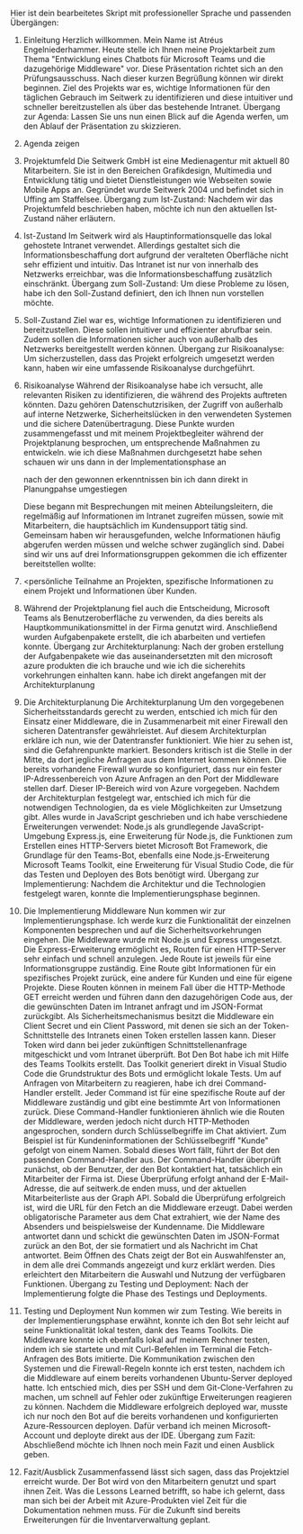 

Hier ist dein bearbeitetes Skript mit professioneller Sprache und passenden Übergängen:


1. Einleitung
   Herzlich willkommen. Mein Name ist Atréus Engelniederhammer. Heute stelle ich Ihnen meine Projektarbeit zum Thema "Entwicklung eines Chatbots für Microsoft Teams und die dazugehörige Middleware" vor. Diese Präsentation richtet sich an den Prüfungsausschuss. Nach dieser kurzen Begrüßung können wir direkt beginnen.
   Ziel des Projekts war es, wichtige Informationen für den täglichen Gebrauch im Seitwerk zu identifizieren und diese intuitiver und schneller bereitzustellen als über das bestehende Intranet.
   Übergang zur Agenda:
   Lassen Sie uns nun einen Blick auf die Agenda werfen, um den Ablauf der Präsentation zu skizzieren.
2. Agenda zeigen
3. Projektumfeld
   Die Seitwerk GmbH ist eine Medienagentur mit aktuell 80 Mitarbeitern. Sie ist in den Bereichen Grafikdesign, Multimedia und Entwicklung tätig und bietet Dienstleistungen wie Webseiten sowie Mobile Apps an. Gegründet wurde Seitwerk 2004 und befindet sich in Uffing am Staffelsee.
   Übergang zum Ist-Zustand:
   Nachdem wir das Projektumfeld beschrieben haben, möchte ich nun den aktuellen Ist-Zustand näher erläutern.
4. Ist-Zustand
   Im Seitwerk wird als Hauptinformationsquelle das lokal gehostete Intranet verwendet. Allerdings gestaltet sich die Informationsbeschaffung dort aufgrund der veralteten Oberfläche nicht sehr effizient und intuitiv. Das Intranet ist nur von innerhalb des Netzwerks erreichbar, was die Informationsbeschaffung zusätzlich einschränkt.
   Übergang zum Soll-Zustand:
   Um diese Probleme zu lösen, habe ich den Soll-Zustand definiert, den ich Ihnen nun vorstellen möchte.
5. Soll-Zustand
   Ziel war es, wichtige Informationen zu identifizieren und bereitzustellen. Diese sollen intuitiver und effizienter abrufbar sein. Zudem sollen die Informationen sicher auch von außerhalb des Netzwerks bereitgestellt werden können.
   Übergang zur Risikoanalyse:
   Um sicherzustellen, dass das Projekt erfolgreich umgesetzt werden kann, haben wir eine umfassende Risikoanalyse durchgeführt.
6. Risikoanalyse
   Während der Risikoanalyse habe ich versucht, alle relevanten Risiken zu identifizieren, die während des Projekts auftreten könnten. Dazu gehören Datenschutzrisiken, der Zugriff von außerhalb auf interne Netzwerke, Sicherheitslücken in den verwendeten Systemen und die sichere Datenübertragung. Diese Punkte wurden zusammengefasst und mit meinem Projektbegleiter während der Projektplanung besprochen, um entsprechende Maßnahmen zu entwickeln.
   wie ich diese Maßnahmen durchgesetzt habe sehen schauen wir uns dann in der Implementationsphase an 

   nach der den gewonnen erkenntnissen bin ich dann direkt in Planungpahse umgestiegen

   Diese begann mit Besprechungen mit meinen Abteilungsleitern, die regelmäßig auf Informationen im Intranet zugreifen müssen, sowie mit Mitarbeitern, die hauptsächlich im Kundensupport tätig sind. Gemeinsam haben wir herausgefunden, welche Informationen häufig abgerufen werden müssen und welche schwer zugänglich sind.
   Dabei sind wir uns auf drei Informationsgruppen gekommen die ich effizenter bereitstellen wollte:

7. <persönliche Teilnahme an Projekten, spezifische Informationen zu einem Projekt und Informationen über Kunden.
7. 
   Während der Projektplanung fiel auch die Entscheidung, Microsoft Teams als Benutzeroberfläche zu verwenden, da dies bereits als Hauptkommunikationsmittel in der Firma genutzt wird. Anschließend wurden Aufgabenpakete erstellt, die ich abarbeiten und vertiefen konnte.
   Übergang zur Architekturplanung:
   Nach der groben erstellung der Aufgabenpakete wie das auseinandersetzten mit den microsoft azure produkten die ich brauche und wie ich die sicherehits vorkehrungen einhalten kann. habe ich direkt angefangen mit der Architekturplanung 
8. Die Architekturplanung
   Die Architekturplanung Um den vorgegebenen Sicherheitsstandards gerecht zu werden, entschied ich mich für den Einsatz einer Middleware, die in Zusammenarbeit mit einer Firewall den sicheren Datentransfer gewährleistet.
   Auf diesem Architekturplan erkläre ich nun, wie der Datentransfer funktioniert. Wie hier zu sehen ist, sind die Gefahrenpunkte markiert. Besonders kritisch ist die Stelle in der Mitte, da dort jegliche Anfragen aus dem Internet kommen können.
   Die bereits vorhandene Firewall wurde so konfiguriert, dass nur ein fester IP-Adressenbereich von Azure Anfragen an den Port der Middleware stellen darf. Dieser IP-Bereich wird von Azure vorgegeben.
   Nachdem der Architekturplan festgelegt war, entschied ich mich für die notwendigen Technologien, da es viele Möglichkeiten zur Umsetzung gibt. Alles wurde in JavaScript geschrieben und ich habe verschiedene Erweiterungen verwendet:
   Node.js als grundlegende JavaScript-Umgebung
   Express.js, eine Erweiterung für Node.js, die Funktionen zum Erstellen eines HTTP-Servers bietet
   Microsoft Bot Framework, die Grundlage für den Teams-Bot, ebenfalls eine Node.js-Erweiterung
   Microsoft Teams Toolkit, eine Erweiterung für Visual Studio Code, die für das Testen und Deployen des Bots benötigt wird.
   Übergang zur Implementierung:
   Nachdem die Architektur und die Technologien festgelegt waren, konnte die Implementierungsphase beginnen.
9. Die Implementierung
   Middleware
   Nun kommen wir zur Implementierungsphase. Ich werde kurz die Funktionalität der einzelnen Komponenten besprechen und auf die Sicherheitsvorkehrungen eingehen.
   Die Middleware wurde mit Node.js und Express umgesetzt. Die Express-Erweiterung ermöglicht es, Routen für einen HTTP-Server sehr einfach und schnell anzulegen. Jede Route ist jeweils für eine Informationsgruppe zuständig. Eine Route gibt Informationen für ein spezifisches Projekt zurück, eine andere für Kunden und eine für eigene Projekte.
   Diese Routen können in meinem Fall über die HTTP-Methode GET erreicht werden und führen dann den dazugehörigen Code aus, der die gewünschten Daten im Intranet anfragt und im JSON-Format zurückgibt.
   Als Sicherheitsmechanismus besitzt die Middleware ein Client Secret und ein Client Password, mit denen sie sich an der Token-Schnittstelle des Intranets einen Token erstellen lassen kann. Dieser Token wird dann bei jeder zukünftigen Schnittstellenanfrage mitgeschickt und vom Intranet überprüft.
   Bot
   Den Bot habe ich mit Hilfe des Teams Toolkits erstellt. Das Toolkit generiert direkt in Visual Studio Code die Grundstruktur des Bots und ermöglicht lokale Tests. Um auf Anfragen von Mitarbeitern zu reagieren, habe ich drei Command-Handler erstellt. Jeder Command ist für eine spezifische Route auf der Middleware zuständig und gibt eine bestimmte Art von Informationen zurück.
   Diese Command-Handler funktionieren ähnlich wie die Routen der Middleware, werden jedoch nicht durch HTTP-Methoden angesprochen, sondern durch Schlüsselbegriffe im Chat aktiviert. Zum Beispiel ist für Kundeninformationen der Schlüsselbegriff "Kunde" gefolgt von einem Namen. Sobald dieses Wort fällt, führt der Bot den passenden Command-Handler aus.
   Der Command-Handler überprüft zunächst, ob der Benutzer, der den Bot kontaktiert hat, tatsächlich ein Mitarbeiter der Firma ist. Diese Überprüfung erfolgt anhand der E-Mail-Adresse, die auf seitwerk.de enden muss, und der aktuellen Mitarbeiterliste aus der Graph API. Sobald die Überprüfung erfolgreich ist, wird die URL für den Fetch an die Middleware erzeugt. Dabei werden obligatorische Parameter aus dem Chat extrahiert, wie der Name des Absenders und beispielsweise der Kundenname.
   Die Middleware antwortet dann und schickt die gewünschten Daten im JSON-Format zurück an den Bot, der sie formatiert und als Nachricht im Chat antwortet.
   Beim Öffnen des Chats zeigt der Bot ein Auswahlfenster an, in dem alle drei Commands angezeigt und kurz erklärt werden. Dies erleichtert den Mitarbeitern die Auswahl und Nutzung der verfügbaren Funktionen.
   Übergang zu Testing und Deployment:
   Nach der Implementierung folgte die Phase des Testings und Deployments.
10. Testing und Deployment
    Nun kommen wir zum Testing. Wie bereits in der Implementierungsphase erwähnt, konnte ich den Bot sehr leicht auf seine Funktionalität lokal testen, dank des Teams Toolkits. Die Middleware konnte ich ebenfalls lokal auf meinem Rechner testen, indem ich sie startete und mit Curl-Befehlen im Terminal die Fetch-Anfragen des Bots imitierte.
    Die Kommunikation zwischen den Systemen und die Firewall-Regeln konnte ich erst testen, nachdem ich die Middleware auf einem bereits vorhandenen Ubuntu-Server deployed hatte. Ich entschied mich, dies per SSH und dem Git-Clone-Verfahren zu machen, um schnell auf Fehler oder zukünftige Erweiterungen reagieren zu können.
    Nachdem die Middleware erfolgreich deployed war, musste ich nur noch den Bot auf die bereits vorhandenen und konfigurierten Azure-Ressourcen deployen. Dafür verband ich meinen Microsoft-Account und deployte direkt aus der IDE.
    Übergang zum Fazit:
    Abschließend möchte ich Ihnen noch mein Fazit und einen Ausblick geben.
11. Fazit/Ausblick
    Zusammenfassend lässt sich sagen, dass das Projektziel erreicht wurde. Der Bot wird von den Mitarbeitern genutzt und spart ihnen Zeit.
    Was die Lessons Learned betrifft, so habe ich gelernt, dass man sich bei der Arbeit mit Azure-Produkten viel Zeit für die Dokumentation nehmen muss.
    Für die Zukunft sind bereits Erweiterungen für die Inventarverwaltung geplant.
